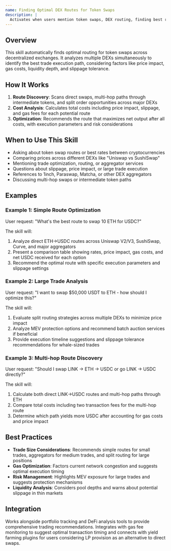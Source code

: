 ```yaml
---
name: Finding Optimal DEX Routes for Token Swaps
description: |
  Activates when users mention token swaps, DEX routing, finding best rates, comparing exchanges, or optimizing trades. Analyzes routes across multiple decentralized exchanges like Uniswap, SushiSwap, Curve, and aggregators like 1inch to find optimal paths that maximize output while minimizing costs and slippage. Considers direct routes, multi-hop paths, split orders, gas costs, and price impact to recommend the best trading strategy.
---
```


## Overview

This skill automatically finds optimal routing for token swaps across decentralized exchanges. It analyzes multiple DEXs simultaneously to identify the best trade execution path, considering factors like price impact, gas costs, liquidity depth, and slippage tolerance.

## How It Works

1. **Route Discovery**: Scans direct swaps, multi-hop paths through intermediate tokens, and split order opportunities across major DEXs
2. **Cost Analysis**: Calculates total costs including price impact, slippage, and gas fees for each potential route
3. **Optimization**: Recommends the route that maximizes net output after all costs, with execution parameters and risk considerations

## When to Use This Skill

- Asking about token swap routes or best rates between cryptocurrencies
- Comparing prices across different DEXs like "Uniswap vs SushiSwap"
- Mentioning trade optimization, routing, or aggregator services
- Questions about slippage, price impact, or large trade execution
- References to 1inch, Paraswap, Matcha, or other DEX aggregators
- Discussing multi-hop swaps or intermediate token paths

## Examples

### Example 1: Simple Route Optimization
User request: "What's the best route to swap 10 ETH for USDC?"

The skill will:
1. Analyze direct ETH→USDC routes across Uniswap V2/V3, SushiSwap, Curve, and major aggregators
2. Present a comparison table showing rates, price impact, gas costs, and net USDC received for each option
3. Recommend the optimal route with specific execution parameters and slippage settings

### Example 2: Large Trade Analysis
User request: "I want to swap $50,000 USDT to ETH - how should I optimize this?"

The skill will:
1. Evaluate split routing strategies across multiple DEXs to minimize price impact
2. Analyze MEV protection options and recommend batch auction services if beneficial
3. Provide execution timeline suggestions and slippage tolerance recommendations for whale-sized trades

### Example 3: Multi-hop Route Discovery
User request: "Should I swap LINK → ETH → USDC or go LINK → USDC directly?"

The skill will:
1. Calculate both direct LINK→USDC routes and multi-hop paths through ETH
2. Compare total costs including two transaction fees for the multi-hop route
3. Determine which path yields more USDC after accounting for gas costs and price impact

## Best Practices

- **Trade Size Considerations**: Recommends simple routes for small trades, aggregators for medium trades, and split routing for large positions
- **Gas Optimization**: Factors current network congestion and suggests optimal execution timing
- **Risk Management**: Highlights MEV exposure for large trades and suggests protection mechanisms
- **Liquidity Analysis**: Considers pool depths and warns about potential slippage in thin markets

## Integration

Works alongside portfolio tracking and DeFi analysis tools to provide comprehensive trading recommendations. Integrates with gas fee monitoring to suggest optimal transaction timing and connects with yield farming plugins for users considering LP provision as an alternative to direct swaps.